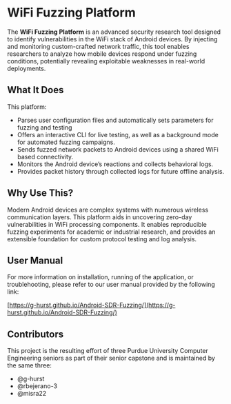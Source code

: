 # WiFi Fuzzing Platform

The **WiFi Fuzzing Platform** is an advanced security research tool designed to identify vulnerabilities in the WiFi stack of Android devices. By injecting and monitoring custom-crafted network traffic, this tool enables researchers to analyze how mobile devices respond under fuzzing conditions, potentially revealing exploitable weaknesses in real-world deployments.

## What It Does

This platform:
- Parses user configuration files and automatically sets parameters for fuzzing and testing
- Offers an interactive CLI for live testing, as well as a background mode for automated fuzzing campaigns.
- Sends fuzzed network packets to Android devices using a shared WiFi based connectivity.
- Monitors the Android device’s reactions and collects behavioral logs.
- Provides packet history through collected logs for future offline analysis.

## Why Use This?

Modern Android devices are complex systems with numerous wireless communication layers. This platform aids in uncovering zero-day vulnerabilities in WiFi processing components. It enables reproducible fuzzing experiments for academic or industrial research, and provides an extensible foundation for custom protocol testing and log analysis.

## User Manual

For more information on installation, running of the application, or troublehooting, please refer to our user manual provided by the following link:

[https://g-hurst.github.io/Android-SDR-Fuzzing/](https://g-hurst.github.io/Android-SDR-Fuzzing/)

## Contributors

This project is the resulting effort of three Purdue University Computer Engineering seniors as part of their senior capstone and is maintained by the same three:
- @g-hurst
- @rbejerano-3
- @misra22